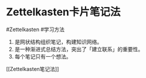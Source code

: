 # Zettelkasten卡片笔记法	
#Zettelkasten #学习方法

1. 是网状结构组织笔记，构建知识网络。
2. 是一种渐进式总结方法，突出了「建立联系」的重要性。
3. 每个笔记只有一个想法。

[[Zettelkasten笔记法]]